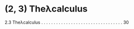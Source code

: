 # (2, 3) Theλcalculus

2.3 Theλcalculus . . . . . . . . . . . . . . . . . . . . . . . . . . . . . . . . . 30
